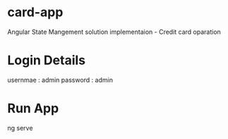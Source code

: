 # card-app
Angular State Mangement solution implementaion - Credit card oparation 

# Login Details
usernmae : admin
password : admin

# Run App
ng serve
